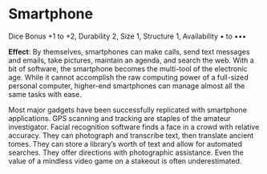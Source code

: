 # Smartphone

Dice Bonus +1 to +2, Durability 2, Size 1, Structure 1, Availability • to •••

**Effect**: By themselves, smartphones can make calls, send
text messages and emails, take pictures, maintain an agenda,
and search the web. With a bit of software, the smartphone
becomes the multi-tool of the electronic age. While it cannot
accomplish the raw computing power of a full-sized personal
computer, higher-end smartphones can manage almost all
the same tasks with ease.

Most major gadgets have been successfully replicated with
smartphone applications. GPS scanning and tracking are staples
of the amateur investigator. Facial recognition software finds a
face in a crowd with relative accuracy. They can photograph and
transcribe text, then translate ancient tomes. They can store a
library’s worth of text and allow for automated searches. They
offer directions with photographic assistance. Even the value of
a mindless video game on a stakeout is often underestimated.